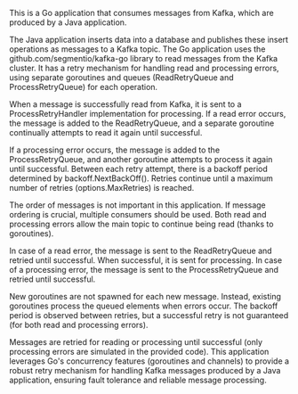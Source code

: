 This is a Go application that consumes messages from Kafka, which are produced by a Java application. 

The Java application inserts data into a database and publishes these insert operations as messages to a Kafka topic.
The Go application uses the github.com/segmentio/kafka-go library to read messages from the Kafka cluster. It has a retry mechanism for handling read and processing errors, using separate goroutines and queues (ReadRetryQueue and ProcessRetryQueue) for each operation.

When a message is successfully read from Kafka, it is sent to a ProcessRetryHandler implementation for processing. If a read error occurs, the message is added to the ReadRetryQueue, and a separate goroutine continually attempts to read it again until successful.

If a processing error occurs, the message is added to the ProcessRetryQueue, and another goroutine attempts to process it again until successful.
Between each retry attempt, there is a backoff period determined by backoff.NextBackOff(). Retries continue until a maximum number of retries (options.MaxRetries) is reached.


The order of messages is not important in this application. If message ordering is crucial, multiple consumers should be used.
Both read and processing errors allow the main topic to continue being read (thanks to goroutines).

In case of a read error, the message is sent to the ReadRetryQueue and retried until successful. When successful, it is sent for processing.
In case of a processing error, the message is sent to the ProcessRetryQueue and retried until successful.

New goroutines are not spawned for each new message. Instead, existing goroutines process the queued elements when errors occur.
The backoff period is observed between retries, but a successful retry is not guaranteed (for both read and processing errors).

Messages are retried for reading or processing until successful (only processing errors are simulated in the provided code).
This application leverages Go's concurrency features (goroutines and channels) to provide a robust retry mechanism for handling Kafka messages produced by a Java application, ensuring fault tolerance and reliable message processing.
